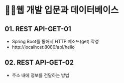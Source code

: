 # 👩‍💻웹 개발 입문과 데이터베이스 

## 01. REST API-GET-01
- Spring Boot를 통해서 HTTP 메소드(get) 작성
- http://localhost:8080/api/hello

## 02. REST API-GET-02
- 주소 내에 정보를 전달하는 방법
